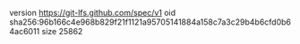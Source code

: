 version https://git-lfs.github.com/spec/v1
oid sha256:96b166c4e968b829f21f1121a95705141884a158c7a3c29b4b6cfd0b64ac6011
size 25862
